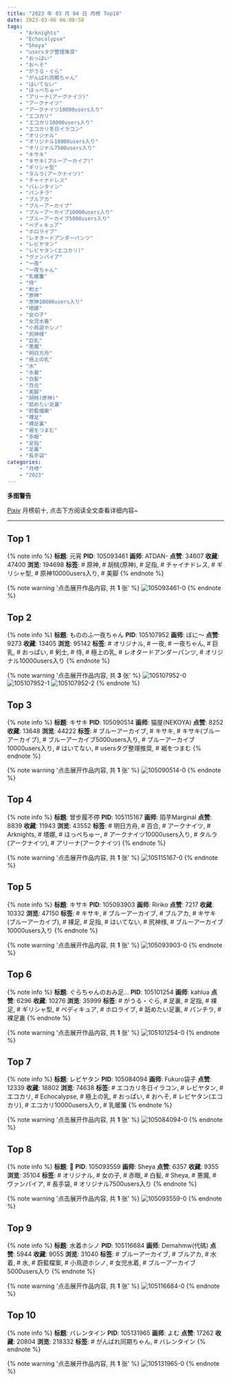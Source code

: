 ```yaml
---
title: "2023 年 03 月 04 日 月榜 Top10"
date: 2023-03-06 06:08:58
tags:
    - "Arknights"
    - "Echocalypse"
    - "Sheya"
    - "usersタグ整理推奨"
    - "おっぱい"
    - "おへそ"
    - "がうる・ぐら"
    - "がんばれ同期ちゃん"
    - "はいてない"
    - "ほっぺちゅー"
    - "アリーナ(アークナイツ)"
    - "アークナイツ"
    - "アークナイツ10000users入り"
    - "エコカリ"
    - "エコカリ10000users入り"
    - "エコカリ冬日イラコン"
    - "オリジナル"
    - "オリジナル10000users入り"
    - "オリジナル7500users入り"
    - "キサキ"
    - "キサキ(ブルーアーカイブ)"
    - "ギリシャ型"
    - "タルラ(アークナイツ)"
    - "チャイナドレス"
    - "バレンタイン"
    - "パンチラ"
    - "ブルアカ"
    - "ブルーアーカイブ"
    - "ブルーアーカイブ10000users入り"
    - "ブルーアーカイブ5000users入り"
    - "ペディキュア"
    - "ホロライブ"
    - "レオタードアンダーパンツ"
    - "レビヤタン"
    - "レビヤタン(エコカリ)"
    - "ヴァンパイア"
    - "一夜"
    - "一夜ちゃん"
    - "乳暖簾"
    - "侍"
    - "剣士"
    - "原神"
    - "原神10000users入り"
    - "塔娜"
    - "女の子"
    - "女児水着"
    - "小鳥遊ホシノ"
    - "尻神様"
    - "巨乳"
    - "悪魔"
    - "明日方舟"
    - "極上の乳"
    - "水"
    - "水着"
    - "白髪"
    - "百合"
    - "美脚"
    - "胡桃(原神)"
    - "舐めたい足裏"
    - "蔚藍檔案"
    - "裸足"
    - "裸足裏"
    - "裾をつまむ"
    - "赤眼"
    - "足指"
    - "足裏"
    - "長手袋"
categories:
    - "月榜"
    - "2023"
---
```


<i class="fa fa-triangle-exclamation"></i>**多图警告**<i class="fa fa-triangle-exclamation"></i>

[Pixiv](https://www.pixiv.net/) 月榜前十, 点击下方阅读全文查看详细内容~

<!-- more -->

---

## Top 1

{% note info %}
**标题**: 元宵
**PID**: 105093461 **画师**: ATDAN-
**点赞**: 34607 **收藏**: 47400 **浏览**: 194698
**标签**: # 原神, # 胡桃(原神), # 足指, # チャイナドレス, # ギリシャ型, # 原神10000users入り, # 美脚
{% endnote %}

{% note warning '点击展开作品内容, 共 **1** 张' %}
![105093461-0](https://i.pixiv.re/img-original/img/2023/02/05/01/25/29/105093461_p0.jpg)
{% endnote %}

## Top 2

{% note info %}
**标题**: もののふ一夜ちゃん
**PID**: 105107952 **画师**: ぼに～
**点赞**: 9273 **收藏**: 13405 **浏览**: 95142
**标签**: # オリジナル, # 一夜, # 一夜ちゃん, # 巨乳, # おっぱい, # 剣士, # 侍, # 極上の乳, # レオタードアンダーパンツ, # オリジナル10000users入り
{% endnote %}

{% note warning '点击展开作品内容, 共 **3** 张' %}
![105107952-0](https://i.pixiv.re/img-original/img/2023/02/05/16/04/53/105107952_p0.png)
![105107952-1](https://i.pixiv.re/img-original/img/2023/02/05/16/04/53/105107952_p1.png)
![105107952-2](https://i.pixiv.re/img-original/img/2023/02/05/16/04/53/105107952_p2.png)
{% endnote %}

## Top 3

{% note info %}
**标题**: キサキ
**PID**: 105090514 **画师**: 猫屋(NEKOYA)
**点赞**: 8252 **收藏**: 13648 **浏览**: 44222
**标签**: # ブルーアーカイブ, # キサキ, # キサキ(ブルーアーカイブ), # ブルーアーカイブ5000users入り, # ブルーアーカイブ10000users入り, # はいてない, # usersタグ整理推奨, # 裾をつまむ
{% endnote %}

{% note warning '点击展开作品内容, 共 **1** 张' %}
![105090514-0](https://i.pixiv.re/img-original/img/2023/02/05/00/00/35/105090514_p0.png)
{% endnote %}

## Top 4

{% note info %}
**标题**: 曾步履不停
**PID**: 105115167 **画师**: 陌芋Marginal
**点赞**: 8839 **收藏**: 11943 **浏览**: 43552
**标签**: # 明日方舟, # 百合, # アークナイツ, # Arknights, # 塔娜, # ほっぺちゅー, # アークナイツ10000users入り, # タルラ(アークナイツ), # アリーナ(アークナイツ)
{% endnote %}

{% note warning '点击展开作品内容, 共 **1** 张' %}
![105115167-0](https://i.pixiv.re/img-original/img/2023/02/05/20/08/00/105115167_p0.jpg)
{% endnote %}

## Top 5

{% note info %}
**标题**: キサキ
**PID**: 105093903 **画师**: Ririko
**点赞**: 7217 **收藏**: 10332 **浏览**: 47150
**标签**: # キサキ, # ブルーアーカイブ, # ブルアカ, # キサキ(ブルーアーカイブ), # 裸足, # 足指, # はいてない, # 尻神様, # ブルーアーカイブ10000users入り
{% endnote %}

{% note warning '点击展开作品内容, 共 **1** 张' %}
![105093903-0](https://i.pixiv.re/img-original/img/2023/02/05/01/46/31/105093903_p0.jpg)
{% endnote %}

## Top 6

{% note info %}
**标题**: ぐらちゃんのおみ足…
**PID**: 105101254 **画师**: kahlua
**点赞**: 6296 **收藏**: 10276 **浏览**: 35999
**标签**: # がうる・ぐら, # 足裏, # 足指, # 裸足, # ギリシャ型, # ペディキュア, # ホロライブ, # 舐めたい足裏, # パンチラ, # 裸足裏
{% endnote %}

{% note warning '点击展开作品内容, 共 **1** 张' %}
![105101254-0](https://i.pixiv.re/img-original/img/2023/02/05/10/58/58/105101254_p0.png)
{% endnote %}

## Top 7

{% note info %}
**标题**: レビヤタン
**PID**: 105084094 **画师**: Fukuro袋子
**点赞**: 12339 **收藏**: 18802 **浏览**: 74638
**标签**: # エコカリ冬日イラコン, # レビヤタン, # エコカリ, # Echocalypse, # 極上の乳, # おっぱい, # おへそ, # レビヤタン(エコカリ), # エコカリ10000users入り, # 乳暖簾
{% endnote %}

{% note warning '点击展开作品内容, 共 **1** 张' %}
![105084094-0](https://i.pixiv.re/img-original/img/2023/02/04/20/58/46/105084094_p0.jpg)
{% endnote %}

## Top 8

{% note info %}
**标题**: 🦇
**PID**: 105093559 **画师**: Sheya
**点赞**: 6357 **收藏**: 9355 **浏览**: 35104
**标签**: # オリジナル, # 女の子, # 赤眼, # 白髪, # Sheya, # 悪魔, # ヴァンパイア, # 長手袋, # オリジナル7500users入り
{% endnote %}

{% note warning '点击展开作品内容, 共 **1** 张' %}
![105093559-0](https://i.pixiv.re/img-original/img/2023/02/05/01/30/26/105093559_p0.jpg)
{% endnote %}

## Top 9

{% note info %}
**标题**: 水着ホシノ
**PID**: 105116684 **画师**: Demahmw(代碼)
**点赞**: 5944 **收藏**: 9055 **浏览**: 31040
**标签**: # ブルーアーカイブ, # ブルアカ, # 水着, # 水, # 蔚藍檔案, # 小鳥遊ホシノ, # 女児水着, # ブルーアーカイブ5000users入り
{% endnote %}

{% note warning '点击展开作品内容, 共 **1** 张' %}
![105116684-0](https://i.pixiv.re/img-original/img/2023/02/05/20/51/15/105116684_p0.jpg)
{% endnote %}

## Top 10

{% note info %}
**标题**: バレンタイン
**PID**: 105131965 **画师**: よむ
**点赞**: 17262 **收藏**: 20804 **浏览**: 218332
**标签**: # がんばれ同期ちゃん, # バレンタイン
{% endnote %}

{% note warning '点击展开作品内容, 共 **1** 张' %}
![105131965-0](https://i.pixiv.re/img-original/img/2023/02/06/08/10/36/105131965_p0.png)
{% endnote %}
